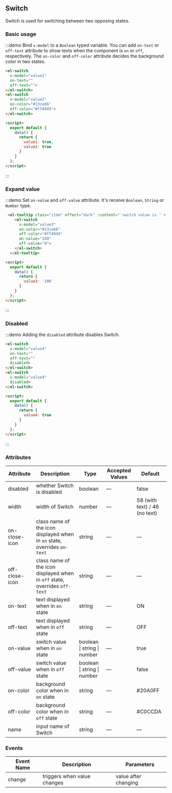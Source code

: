 <script>
  export default {
    data() {
      return {
        value1: true,
        value2: true,
        value3: '100',
        value4: true
      }
    }
  };
</script>

## Switch

Switch is used for switching between two opposing states.

### Basic usage

:::demo Bind `v-model` to a `Boolean` typed variable. You can add `on-text` or `off-text` attribute to show texts when the component is `on` or `off`, respectively. The `on-color` and `off-color` attribute decides the background color in two states.

```html
<el-switch
  v-model="value1"
  on-text=""
  off-text="">
</el-switch>
<el-switch
  v-model="value2"
  on-color="#13ce66"
  off-color="#ff4949">
</el-switch>

<script>
  export default {
    data() {
      return {
        value1: true,
        value2: true
      }
    }
  };
</script>
```
:::

### Expand value

:::demo Set `on-value` and `off-value` attribute. It's receive `Boolean`, `String` or `Number` type.

```html
 <el-tooltip class="item" effect="dark" :content="'switch value is ' + value3" placement="top-end">
    <el-switch
      v-model="value3"
      on-color="#13ce66"
      off-color="#ff4949"
      on-value="100"
      off-value="0">
    </el-switch>
  </el-tooltip>

<script>
  export default {
    data() {
      return {
        value3: '100'
      }
    }
  };
</script>
```

:::

### Disabled

:::demo Adding the `disabled` attribute disables Switch.

```html
<el-switch
  v-model="value4"
  on-text=""
  off-text=""
  disabled>
</el-switch>
<el-switch
  v-model="value4"
  disabled>
</el-switch>

<script>
  export default {
    data() {
      return {
        value4: true
      }
    }
  };
</script>
```
:::

### Attributes

 Attribute      | Description          | Type      | Accepted Values       | Default
----| ----| ----| ----|----
disabled | whether Switch is disabled | boolean | — | false
width | width of Switch | number | — | 58 (with text) / 46 (no text)
on-close-icon | class name of the icon displayed when in `on` state, overrides `on-text` | string | — | —
off-close-icon |class name of the icon displayed when in `off` state, overrides `off-text`| string | — | —
on-text | text displayed when in `on` state | string | — | ON
off-text | text displayed when in `off` state | string | — | OFF
on-value  | switch value when in `on` state | boolean \| string \| number | — | true
off-value  | switch value when in `off` state | boolean \| string \| number | — | false
on-color | background color when in `on` state | string | — | #20A0FF
off-color | background color when in `off` state | string | — | #C0CCDA
name| input name of Switch | string | — | —

### Events

 Event Name | Description | Parameters
---- | ----| ----
change | triggers when value changes | value after changing
